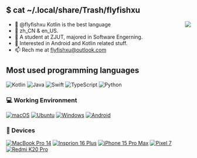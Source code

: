 ## $ cat ~/.local/share/Trash/flyfishxu
<img align="right" src="https://github-readme-stats.vercel.app/api?username=flyfishxu&include_all_commits=true&show_icons=true&hide_title=true&count_private=true?theme=prussian" />

- 👋 @flyfishxu Kotlin is the best language
- 🥠 zh_CN & en_US.
- 🏫 A student at ZJUT, majored in Software Engerning.
- 👀 Interested in Android and Kotlin related stuff.
- 📫 Rech me at flyfishxu@outlook.com

## Most used programming languages
![Kotlin](https://img.shields.io/badge/-Kotlin-7f52ff?style=flat-square&logo=kotlin&logoColor=fff)
![Java](https://img.shields.io/badge/-Java-cd6839?style=flat-square&logo=oracle&logoColor=fff)
![Swift](https://img.shields.io/badge/-Swift-F05138?style=flat-square&logo=Swift&logoColor=fff)
![TypeScript](https://img.shields.io/badge/-TypeScript-3178C6?style=flat-square&logo=TypeScript&logoColor=fff)
![Python](https://img.shields.io/badge/-Python-1e90ff?style=flat-square&logo=python&logoColor=fff)

### 💻 Working Environment
[![macOS](https://img.shields.io/badge/macOS%2015-000?style=flat-square&logo=macOS&logoColor=fff)](https://www.apple.com/macos/sonoma/)
[![Ubuntu](https://img.shields.io/badge/Ubuntu%2024.04-dd4814?style=flat-square&logo=ubuntu&logoColor=ffffff)](https://ubuntu.com/blog/tag/ubuntu-24-04-lts)
[![Windows](https://img.shields.io/badge/Windows%2011-0bf?style=flat-square&logo=windows&logoColor=FFFFFF)](https://www.microsoft.com/windows11)
[![Android](https://img.shields.io/badge/Android%2015-00C000?style=flat-square&logo=android&logoColor=FFFFFF)](https://www.android.com/android-15)

### 📱 Devices
[![MacBook Pro 14](https://img.shields.io/badge/MacBookPro%2014%20M3%20Pro-000000?style=flat-square&logo=apple&logoColor=FFFFFF)](https://www.apple.com/iphone-15-pro/)
[![Insprion 16 Plus](https://img.shields.io/badge/Insprion%2016%20Plus-007DB8?style=flat-square&logo=dell&logoColor=FFFFFF)](https://www.dell.com/en-us/shop/dell-computer-laptops/scr/laptops/appref=inspiron-product-line)
[![iPhone 15 Pro Max](https://img.shields.io/badge/iPhone%2015%20Pro%20Max-000000?style=flat-square&logo=apple&logoColor=FFFFFF)](https://www.apple.com/iphone-15-pro/)
[![Pixel 7](https://img.shields.io/badge/Pixel%207-4285F4?style=flat-square&logo=google&logoColor=FFFFFF)](https://www.mi.com/redmik20pro)
[![Redmi K20 Pro](https://img.shields.io/badge/Redmi%20K20%20Pro-ED9121?style=flat-square&logo=xiaomi&logoColor=FFFFFF)](https://www.mi.com/redmik20pro)
